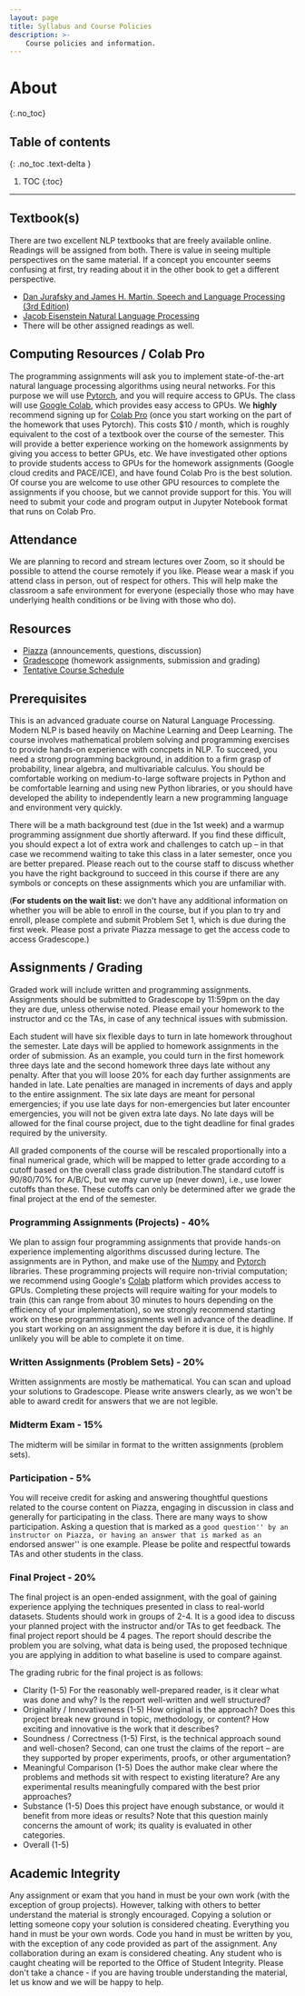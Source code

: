 ```yaml
---
layout: page
title: Syllabus and Course Policies
description: >-
    Course policies and information.
---
```


# About
{:.no_toc}

## Table of contents
{: .no_toc .text-delta }

1. TOC
{:toc}

---

## Textbook(s)

There are two excellent NLP textbooks that are freely available online. Readings will be assigned from both.  There is value in seeing multiple perspectives on the same material. If a concept you encounter seems confusing at first, try reading about it in the other book to get a different perspective.

- [Dan Jurafsky and James H. Martin. Speech and Language Processing (3rd Edition)](https://web.stanford.edu/~jurafsky/slp3/)
- [Jacob Eisenstein Natural Language Processing](https://github.com/jacobeisenstein/gt-nlp-class/blob/master/notes/eisenstein-nlp-notes.pdf)
- There will be other assigned readings as well.

## Computing Resources / Colab Pro

The programming assignments will ask you to implement state-of-the-art natural language processing algorithms using neural networks.  For this purpose we will use [Pytorch](https://pytorch.org/), and you will require access to GPUs.  The class will use [Google Colab](https://research.google.com/colaboratory/faq.html), which provides easy access to GPUs.
We **highly** recommend signing up for [Colab Pro](https://colab.research.google.com/signup) (once you start working on the part of the homework that uses Pytorch).  This costs $10 / month, which is roughly equivalent to the cost of a textbook over the course of the semester.  This will provide a better experience working on the homework assignments by giving you access to better GPUs, etc.  We have investigated other options to provide students access to GPUs for the homework assignments (Google cloud credits and PACE/ICE), and have found Colab Pro is the best solution.  Of course you are welcome to use other GPU resources to complete the assignments if you choose, but we cannot provide support for this.  You will need to submit your code and program output in Jupyter Notebook format that runs on Colab Pro.

## Attendance

We are planning to record and stream lectures over Zoom, so it should be possible to attend the course remotely if you like.  Please wear a mask if you attend class in person, out of respect for others.  This will help make the classroom a safe environment for everyone (especially those who may have underlying health conditions or be living with those who do).

## Resources

- [Piazza](https://piazza.com/class/kxuyn4sdh0p6ve) (announcements, questions, discussion)
- [Gradescope](https://www.gradescope.com/courses/344493) (homework assignments, submission and grading)
- [Tentative Course Schedule](https://docs.google.com/spreadsheets/d/1GZHMzZ_p4APtYRTiReEJ_PU4wkdQSHgUGTd3xptCO8Q/edit?usp=sharing)

## Prerequisites

This is an advanced graduate course on Natural Language Processing.  Modern NLP is based heavily on Machine Learning and Deep Learning.  The course involves mathematical problem solving and programming exercises to provide hands-on experience with concpets in NLP.  To succeed, you need a strong programming background, in addition to a firm grasp of probability, linear algebra, and multivariable calculus.  You should be comfortable working on medium-to-large software projects in Python and be comfortable learning and using new Python libraries, or you should have developed the ability to independently learn a new programming language and environment very quickly.

There will be a math background test (due in the 1st week) and a warmup programming assignment due shortly afterward.
If you find these difficult, you should expect a lot of extra work and challenges to catch up – in that case we recommend waiting to take this class in a later semester, once you are better prepared.
Please reach out to the course staff to discuss whether you have the right background to succeed in this course if there are any symbols or concepts on these assignments which you are unfamiliar with.

(**For students on the wait list:** we don't have any additional information on whether you will be able to enroll in the course, but if you plan to try and enroll, please complete and submit Problem Set 1, which is due during the first week.  Please post a private Piazza message to get the access code to access Gradescope.)

## Assignments / Grading

Graded work will include written and programming assignments. Assignments should be submitted to Gradescope by 11:59pm on the day they are due, unless otherwise noted.
Please email your homework to the instructor and cc the TAs, in case of any technical issues with submission.

Each student will have six flexible days to turn in late homework throughout the semester. Late days will be applied to homework assignments in the order of submission. As an example, you could turn in the first homework three days late and the second homework three days late without any penalty. After that you will loose 20% for each day further assignments are handed in late.
Late penalties are managed in increments of days and apply to the entire assignment.
The six late days are meant for personal emergencies; if you use late days for non-emergencies but later encounter emergencies, you will not be given extra late days. No late days will be allowed for the final course project, due to the tight deadline for final grades required by the university.

All graded components of the course will be rescaled proportionally into a final numerical grade, which will be mapped to letter grade according to a cutoff based on the overall class grade distribution.The standard cutoff is 90/80/70% for A/B/C, but we may curve up (never down), i.e., use lower cutoffs than these.  These cutoffs can only be determined after we grade the final project at the end of the semester.

### Programming Assignments (Projects) - 40%

We plan to assign four programming assignments that provide hands-on experience implementing algorithms discussed during lecture.  The assignments are in Python, and make use of the [Numpy](https://numpy.org/) and [Pytorch](https://pytorch.org/) libraries.  These programming projects will require non-trivial computation; we recommend using Google's [Colab](http://colab.research.google.com/) platform which provides access to GPUs.  Completing these projects will require waiting for your models to train (this can range from about 30 minutes to hours depending on the efficiency of your implementation), so we strongly recommend starting work on these programming assignments well in advance of the deadline.  If you start working on an assignment the day before it is due, it is highly unlikely you will be able to complete it on time.

### Written Assignments (Problem Sets) - 20%

Written assignments are mostly be mathematical.  You can scan and upload your solutions to Gradescope.  Please write answers clearly, as we won't be able to award credit for answers that we are not legible.

### Midterm Exam - 15%

The midterm will be similar in format to the written assignments (problem sets).

### Participation - 5%

You will receive credit for asking and answering thoughtful questions related to the course content on Piazza, engaging in discussion in class and generally for participating in the class.  There are many ways to show participation.  Asking a question that is marked as a ``good question'' by an instructor on Piazza, or having an answer that is marked as an ``endorsed answer'' is one example.  Please be polite and respectful towards TAs and other students in the class.

### Final Project - 20%

The final project is an open-ended assignment, with the goal of gaining experience applying the techniques presented in class to real-world datasets. Students should work in groups of 2-4. It is a good idea to discuss your planned project with the instructor and/or TAs to get feedback.  The final project report should be 4 pages. The report should describe the problem you are solving, what data is being used, the proposed technique you are applying in addition to what baseline is used to compare against.

The grading rubric for the final project is as follows:

- Clarity (1-5) For the reasonably well-prepared reader, is it clear what was done and why? Is the report well-written and well structured?
- Originality / Innovativeness (1-5) How original is the approach? Does this project break new ground in topic, methodology, or content? How exciting and innovative is the work that it describes?
- Soundness / Correctness (1-5) First, is the technical approach sound and well-chosen? Second, can one trust the claims of the report – are they supported by proper experiments, proofs, or other argumentation?
- Meaningful Comparison (1-5) Does the author make clear where the problems and methods sit with respect to existing literature? Are any experimental results meaningfully compared with the best prior approaches?
- Substance (1-5) Does this project have enough substance, or would it benefit from more ideas or results?  Note that this question mainly concerns the amount of work; its quality is evaluated in other categories.
- Overall (1-5)

## Academic Integrity

Any assignment or exam that you hand in must be your own work (with the exception of group projects). However, talking with others to better understand the material is strongly encouraged. Copying a solution or letting someone copy your solution is considered cheating. Everything you hand in must be your own words. Code you hand in must be written by you, with the exception of any code provided as part of the assignment. Any collaboration during an exam is considered cheating. Any student who is caught cheating will be reported to the Office of Student Integrity. Please don't take a chance - if you are having trouble understanding the material, let us know and we will be happy to help.
